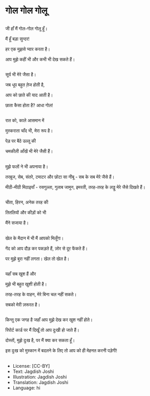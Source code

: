 # गोल गोल गोलू

##
जी हाँ मैं गोल-गोल गोलू हूँ। 

मैं हूँ बड़ा सुन्दर! 

हर एक मुझसे प्यार करता है। 

आप मुझे कहीं भी और कभी भी देख सकते हैं। 

##
सूर्य भी मेरे जैसा है। 

जब धूप बहुत ते़ज होती है,

आप को छाते की याद आती है। 

छाता कैसा होता है? आधा गोल! 

##
रात को, काले आसमान में

मुस्कराता चाँद भी, मेरा रूप है। 

पेड़ पर बैठे उल्लू की

चमकीली आँखें भी मेरे जैसी हैं। 

##
मुझे फलों ने भी अपनाया है।

तरबू़ज, सेब, संतरे, टमाटर और छोटा सा नीबू - सब के सब मेरे जैसे हैं।

मीठी-मीठी मिठाइयाँ - रसगुल्ला, गुलाब जामुन, इमरती, तरह-तरह के लड्डू मेरे जैसे दिखते हैं। 

##
चीता, हिरन, अनेक तरह की

तितलियों और कीड़ों को भी

मैंने सजाया है। 

##
खेल के मैदान में भी मैं आपको मिलूँगा। 

गेंद को आप दौड़ कर पकड़ते हैं,  ज़ोर  से दूर फेंकते हैं। 

पर मुझे बुरा नहीं लगता। खेल तो खेल है। 

##
यहाँ सब खुश हैं और

मुझे भी बहुत खुशी होती है। 

तरह-तरह के वाहन, मेरे बिना चल नहीं सकते। 

सबको मेरी ज़रूरत है।   

##
किन्तु एक जगह है जहाँ आप मुझे देख कर खुश नहीं होते। 

रिपोर्ट कार्ड पर मैं दिखूँ तो आप दुःखी हो जाते हैं। 

दोस्तों, मुझे दुःख है, पर मैं क्या कर सकता हूँ। 

इस दुःख को मुस्कान में बदलने के लिए तो आप को ही मेहनत करनी पड़ेगी! 

##
* License: [CC-BY]
* Text: Jagdish Joshi
* Illustration: Jagdish Joshi
* Translation: Jagdish Joshi
* Language: hi

